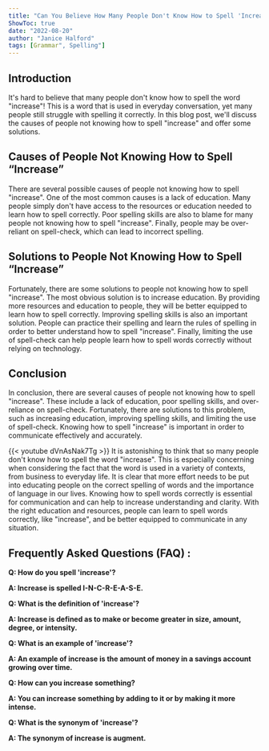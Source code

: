 ```yaml
---
title: "Can You Believe How Many People Don't Know How to Spell 'Increase'?"
ShowToc: true 
date: "2022-08-20"
author: "Janice Halford" 
tags: [Grammar", Spelling"]
---
```

## Introduction
It's hard to believe that many people don't know how to spell the word "increase"! This is a word that is used in everyday conversation, yet many people still struggle with spelling it correctly. In this blog post, we'll discuss the causes of people not knowing how to spell "increase" and offer some solutions.

## Causes of People Not Knowing How to Spell “Increase”
There are several possible causes of people not knowing how to spell "increase". One of the most common causes is a lack of education. Many people simply don't have access to the resources or education needed to learn how to spell correctly. Poor spelling skills are also to blame for many people not knowing how to spell "increase". Finally, people may be over-reliant on spell-check, which can lead to incorrect spelling.

## Solutions to People Not Knowing How to Spell “Increase”
Fortunately, there are some solutions to people not knowing how to spell "increase". The most obvious solution is to increase education. By providing more resources and education to people, they will be better equipped to learn how to spell correctly. Improving spelling skills is also an important solution. People can practice their spelling and learn the rules of spelling in order to better understand how to spell "increase". Finally, limiting the use of spell-check can help people learn how to spell words correctly without relying on technology.

## Conclusion
In conclusion, there are several causes of people not knowing how to spell "increase". These include a lack of education, poor spelling skills, and over-reliance on spell-check. Fortunately, there are solutions to this problem, such as increasing education, improving spelling skills, and limiting the use of spell-check. Knowing how to spell "increase" is important in order to communicate effectively and accurately.

{{< youtube dVnAsNak7Tg >}} 
It is astonishing to think that so many people don't know how to spell the word "increase". This is especially concerning when considering the fact that the word is used in a variety of contexts, from business to everyday life. It is clear that more effort needs to be put into educating people on the correct spelling of words and the importance of language in our lives. Knowing how to spell words correctly is essential for communication and can help to increase understanding and clarity. With the right education and resources, people can learn to spell words correctly, like "increase", and be better equipped to communicate in any situation.

## Frequently Asked Questions (FAQ) :
**Q: How do you spell 'increase'?**

**A: Increase is spelled I-N-C-R-E-A-S-E.**

**Q: What is the definition of 'increase'?**

**A: Increase is defined as to make or become greater in size, amount, degree, or intensity.**

**Q: What is an example of 'increase'?**

**A: An example of increase is the amount of money in a savings account growing over time.**

**Q: How can you increase something?**

**A: You can increase something by adding to it or by making it more intense.**

**Q: What is the synonym of 'increase'?**

**A: The synonym of increase is augment.**





